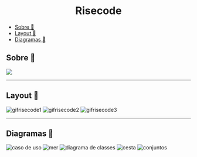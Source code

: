 <h1 align="center">Risecode</h1>

- [Sobre 📖](#sobre-)
- [Layout 🎨](#layout-)
- [Diagramas 📁](#diagramas-)

<h2>Sobre 📖</h2>

<img src="src/assets/infoGrafico.jpg"/>

---

<h2>Layout 🎨</h2>

![gifrisecode1](https://user-images.githubusercontent.com/45825131/123524899-930c4400-d6a3-11eb-8d66-8bb8c1366ff0.gif)
![gifrisecode2](https://user-images.githubusercontent.com/45825131/123525039-86d4b680-d6a4-11eb-83d6-d5e1fef8e1e0.gif)
![gifrisecode3](https://user-images.githubusercontent.com/45825131/123525091-d1563300-d6a4-11eb-9e5c-922bf9e6c94a.gif)

---

<h2>Diagramas 📁</h2>

![caso de uso](https://user-images.githubusercontent.com/45825131/123524379-38251d80-d6a0-11eb-97d0-544b3cd557fb.jpg)
![mer](https://user-images.githubusercontent.com/45825131/123524382-3e1afe80-d6a0-11eb-8a43-297d68599b4f.png)
![diagrama de classes](https://user-images.githubusercontent.com/45825131/123524386-483cfd00-d6a0-11eb-9cd6-23db7b284c42.jpg)
![cesta](https://user-images.githubusercontent.com/45825131/123524395-5b4fcd00-d6a0-11eb-8b3e-4d4608a1b4a6.jpg)
![conjuntos](https://user-images.githubusercontent.com/45825131/123524396-5db22700-d6a0-11eb-8de1-48cbadb6c5ae.jpg)

